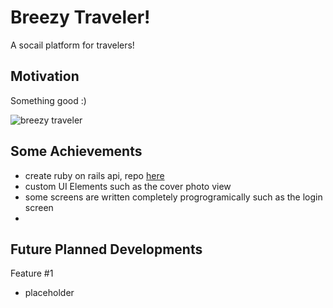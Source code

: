 # Breezy Traveler!

A socail platform for travelers!

## Motivation

Something good :) 

![breezy traveler](https://user-images.githubusercontent.com/1758210/41187117-e2eeda9c-6b57-11e8-86d2-147544b385c4.png)

## Some Achievements

- create ruby on rails api, repo [here](https://github.com/Breezy-Traveler/Breezy-api)
- custom UI Elements such as the cover photo view
- some screens are written completely progrogramically such as the login screen
- 

## Future Planned Developments

Feature #1
- placeholder
